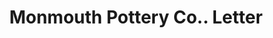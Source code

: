 ---
doi: 10.7916/D8T45535
date_other: '1897'
date_other_textual: '1897'
form: correspondence
genre:
- Letters (correspondence)
name:
- Monmouth Pottery Co.
object_in_context_url: https://biggert.cul.columbia.edu/items/view/ave_biggert_00262
subject_hierarchical_geographic:
- Monmouth, Illinois, United States
subject_name:
- Monmouth Pottery Co.
title: Monmouth Pottery Co.. Letter
sort_title: Monmouth Pottery Co.. Letter
call_number: ave_biggert_00262
coordinates:
- 40.91166666666666,-90.64444444444445
pid: ave_biggert_00262
identifiers: ave_biggert_00262
thumbnail: https://derivativo-2.library.columbia.edu/iiif/2/ldpd:344212/full/!256,256/0/native.jpg
permalink: /biggert/ave_biggert_00262/
layout: iiif-image-page
---